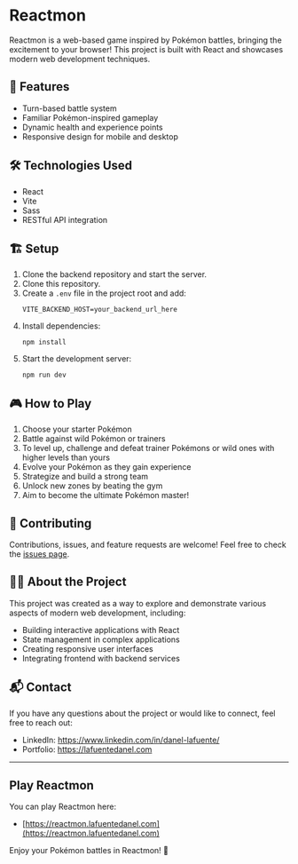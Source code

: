 # Reactmon


Reactmon is a web-based game inspired by Pokémon battles, bringing the excitement to your browser! This project is built with React and showcases modern web development techniques.

## 🚀 Features

- Turn-based battle system
- Familiar Pokémon-inspired gameplay
- Dynamic health and experience points
- Responsive design for mobile and desktop

## 🛠️ Technologies Used

- React
- Vite
- Sass
- RESTful API integration

## 🏗️ Setup

1. Clone the backend repository and start the server.
2. Clone this repository.
3. Create a `.env` file in the project root and add:
   ```
   VITE_BACKEND_HOST=your_backend_url_here
   ```
4. Install dependencies:
   ```
   npm install
   ```
5. Start the development server:
   ```
   npm run dev
   ```

## 🎮 How to Play

1. Choose your starter Pokémon
2. Battle against wild Pokémon or trainers
3. To level up, challenge and defeat trainer Pokémons or wild ones with higher levels than yours
4. Evolve your Pokémon as they gain experience
5. Strategize and build a strong team
6. Unlock new zones by beating the gym
7. Aim to become the ultimate Pokémon master!

## 🤝 Contributing

Contributions, issues, and feature requests are welcome! Feel free to check the [issues page](https://github.com/LdMe/reactmon/issues).

## 👨‍💻 About the Project

This project was created as a way to explore and demonstrate various aspects of modern web development, including:

- Building interactive applications with React
- State management in complex applications
- Creating responsive user interfaces
- Integrating frontend with backend services

## 📬 Contact

If you have any questions about the project or would like to connect, feel free to reach out:

- LinkedIn: https://www.linkedin.com/in/danel-lafuente/
- Portfolio: https://lafuentedanel.com

---
## Play Reactmon

You can play Reactmon here:

- [https://reactmon.lafuentedanel.com](https://reactmon.lafuentedanel.com)

Enjoy your Pokémon battles in Reactmon! 🎉